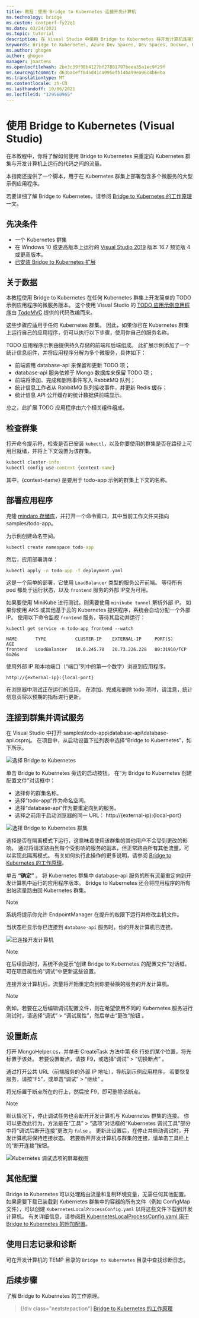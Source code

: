 ```yaml
---
title: 教程：使用 Bridge to Kubernetes 连接开发计算机
ms.technology: bridge
ms.custom: contperf-fy22q1
ms.date: 03/24/2021
ms.topic: tutorial
description: 在 Visual Studio 中使用 Bridge to Kubernetes 将开发计算机连接到 Kubernetes 群集。
keywords: Bridge to Kubernetes, Azure Dev Spaces, Dev Spaces, Docker, Kubernetes, Azure, 容器
ms.author: ghogen
author: ghogen
manager: jmartens
ms.openlocfilehash: 2be3c39f98b4127bf27801797beea35a1ec9f29f
ms.sourcegitcommit: d63ba1eff845d41ca095efb14b499ea96c4b6eba
ms.translationtype: MT
ms.contentlocale: zh-CN
ms.lasthandoff: 10/06/2021
ms.locfileid: "129560965"
---
```

# <a name="use-bridge-to-kubernetes-visual-studio"></a>使用 Bridge to Kubernetes (Visual Studio)

在本教程中，你将了解如何使用 Bridge to Kubernetes 来重定向 Kubernetes 群集与开发计算机上运行的代码之间的流量。 

本指南还提供了一个脚本，用于在 Kubernetes 群集上部署包含多个微服务的大型示例应用程序。

若要详细了解 Bridge to Kubernetes，请参阅 [Bridge to Kubernetes 的工作原理](overview-bridge-to-kubernetes.md)一文。

## <a name="prerequisites"></a>先决条件

- 一个 Kubernetes 群集
- 在 Windows 10 或更高版本上运行的 [Visual Studio 2019][visual-studio] 版本 16.7 预览版 4 或更高版本。
- [已安装 Bridge to Kubernetes 扩展][btk-extension]

## <a name="about-the-data"></a>关于数据

本教程使用 Bridge to Kubernetes 在任何 Kubernetes 群集上开发简单的 TODO 示例应用程序的微服务版本。 这个使用 Visual Studio 的 [TODO 应用示例应用程序](http://todomvc.com)由 [TodoMVC][todo-app-github] 提供的代码改编而来。 

 这些步骤应适用于任何 Kubernetes 群集。 因此，如果你已在 Kubernetes 群集上运行自己的应用程序，仍可以执行以下步骤，使用你自己的服务名称。

TODO 应用程序示例由提供持久存储的前端和后端组成。 此扩展示例添加了一个统计信息组件，并将应用程序分解为多个微服务，具体如下：

- 前端调用 database-api 来保留和更新 TODO 项；
- database-api 服务依赖于 Mongo 数据库来保留 TODO 项；
- 前端将添加、完成和删除事件写入 RabbitMQ 队列；
- 统计信息工作者从 RabbitMQ 队列接收事件，并更新 Redis 缓存；
- 统计信息 API 公开缓存的统计数据供前端显示。

总之，此扩展 TODO 应用程序由六个相关组件组成。


## <a name="check-the-cluster"></a>检查群集

打开命令提示符，检查是否已安装 `kubectl`，以及你要使用的群集是否在路径上可用且就绪，并将上下文设置为该群集。

```cmd
kubectl cluster-info
kubectl config use-context {context-name}
```

其中，{context-name} 是要用于 todo-app 示例的群集上下文的名称。

## <a name="deploy-the-application"></a>部署应用程序

克隆 [mindaro 存储库](https://github.com/Microsoft/mindaro)，并打开一个命令窗口，其中当前工作文件夹指向 samples/todo-app。

为示例创建命名空间。

```cmd
kubectl create namespace todo-app
```

然后，应用部署清单：

```cmd
kubectl apply -n todo-app -f deployment.yaml
```

这是一个简单的部署，它使用 `LoadBalancer` 类型的服务公开前端。 等待所有 pod 都处于运行状态，以及 `frontend` 服务的外部 IP变为可用。

如果要使用 MiniKube 进行测试，则需要使用 `minikube tunnel` 解析外部 IP。 如果你使用 AKS 或其他基于云的 Kubernetes 提供程序，系统会自动分配一个外部 IP。 使用以下命令监视 `frontend` 服务，等待其启动并运行：

```output
kubectl get service -n todo-app frontend --watch

NAME       TYPE           CLUSTER-IP    EXTERNAL-IP     PORT(S)        AGE
frontend   LoadBalancer   10.0.245.78   20.73.226.228   80:31910/TCP   6m26s
```

使用外部 IP 和本地端口（“端口”列中的第一个数字）浏览到应用程序。

```
http://{external-ip}:{local-port}
```

在浏览器中测试正在运行的应用。 在添加、完成和删除 todo 项时，请注意，统计信息页将以预期的指标进行更新。

## <a name="connect-to-your-cluster-and-debug-a-service"></a>连接到群集并调试服务

在 Visual Studio 中打开 samples\todo-app\database-api\database-api.csproj。 在项目中，从启动设置下拉列表中选择“Bridge to Kubernetes”，如下所示。

![选择 Bridge to Kubernetes](media/bridge-to-kubernetes/choose-bridge-to-kubernetes.png)

单击 Bridge to Kubernetes 旁边的启动按钮。 在“为 Bridge to Kubernetes 创建配置文件”对话框中：

- 选择你的群集名称。
- 选择“todo-app”作为命名空间。
- 选择“database-api”作为要重定向到的服务。
- 选择之前用于启动浏览器的同一 URL： http://{external-ip}:{local-port}

![选择 Bridge to Kubernetes 群集](media/bridge-to-kubernetes/configure-bridge-debugging.png)

选择是否在隔离模式下运行，这意味着使用该群集的其他用户不会受到更改的影响。 通过将请求路由到每个受影响的服务的副本，但正常路由所有其他流量，可以实现此隔离模式。 有关如何执行此操作的更多说明，请参阅 [Bridge to Kubernetes 的工作原理][btk-overview-routing]。

单击 **“确定”** 。 将 Kubernetes 群集中 database-api 服务的所有流量重定向到开发计算机中运行的应用程序版本。 Bridge to Kubernetes 还会将应用程序的所有出站流量路由回 Kubernetes 群集。

> [!NOTE]
> 系统将提示你允许 EndpointManager 在提升的权限下运行并修改主机文件。

当状态栏显示你已连接到 `database-api` 服务时，你的开发计算机已连接。

![已连接开发计算机](media/bridge-to-kubernetes/development-computer-connected.png)

> [!NOTE]
> 在后续启动时，系统不会提示“创建 Bridge to Kubernetes 的配置文件”对话框。 可在项目属性的“调试”中更新这些设置。

连接开发计算机后，流量将开始重定向到你要替换的服务的开发计算机。

> [!NOTE]
> 例如，若要在之后编辑调试配置文件，则在希望使用不同的 Kubernetes 服务进行测试时，请选择“调试” > “调试属性”，然后单击“更改”按钮  。

## <a name="set-a-break-point"></a>设置断点

打开 MongoHelper.cs，并单击 CreateTask 方法中第 68 行处的某个位置，将光标置于该处。 若要设置断点，请按 F9，或选择“调试” > “切换断点” 。

通过打开公共 URL（前端服务的外部 IP 地址），导航到示例应用程序。 若要恢复服务，请按“F5”，或单击“调试” > “继续”  。

将光标置于断点所在的行上，然后按 F9，即可删除该断点。

> [!NOTE]
> 默认情况下，停止调试任务也会断开开发计算机与 Kubernetes 群集的连接。 你可以更改此行为，方法是在“工具” > “选项”对话框的“Kubernetes 调试工具”部分中将“调试后断开连接”更改为 `false`   。 更新此设置后，在停止并启动调试时，开发计算机将保持连接状态。 若要断开开发计算机与群集的连接，请单击工具栏上的“断开连接”按钮。
>
>![Kubernetes 调试选项的屏幕截图](media/bridge-to-kubernetes/kubernetes-debugging-options.png)

## <a name="additional-configuration"></a>其他配置

Bridge to Kubernetes 可以处理路由流量和复制环境变量，无需任何其他配置。 如果需要下载已装载到 Kubernetes 群集中的容器的所有文件（例如 ConfigMap 文件），可以创建 `KubernetesLocalProcessConfig.yaml` 以将这些文件下载到开发计算机。 有关详细信息，请参阅[将 KubernetesLocalProcessConfig.yaml 用于 Bridge to Kubernetes 的附加配置][kubernetesLocalProcessConfig-yaml]。

## <a name="using-logging-and-diagnostics"></a>使用日志记录和诊断

可在开发计算机的 TEMP 目录的 `Bridge to Kubernetes` 目录中查找诊断日志。

## <a name="next-steps"></a>后续步骤

了解 Bridge to Kubernetes 的工作原理。

> [!div class="nextstepaction"]
> [Bridge to Kubernetes 的工作原理](overview-bridge-to-kubernetes.md)

[todo-app-github]: https://github.com/Microsoft/mindaro
[supported-regions]: https://azure.microsoft.com/global-infrastructure/services/?products=kubernetes-service
[troubleshooting]: /azure/dev-spaces/troubleshooting#fail-to-restore-original-configuration-of-deployment-on-cluster
[visual-studio]: https://www.visualstudio.com/vs/
[btk-extension]: https://marketplace.visualstudio.com/items?itemName=ms-azuretools.mindaro
[kubernetesLocalProcessConfig-yaml]: configure-bridge-to-kubernetes.md
[btk-overview-routing]: overview-bridge-to-kubernetes.md#using-routing-capabilities-for-developing-in-isolation
